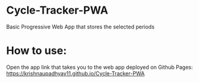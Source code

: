 # Cycle-Tracker-PWA
Basic Progressive Web App that stores the selected periods

# How to use:
Open the app link that takes you to the web app deployed on Github Pages:
https://krishnaupadhyay11.github.io/Cycle-Tracker-PWA
